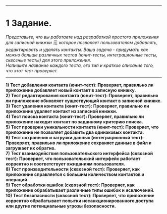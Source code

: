 ___
 # 1 Задание.
 _Представьте, что вы работаете над разработкой простого приложения для записной книжки 🗒, которое позволяет пользователям добавлять, редактировать и удалять контакты.
  Ваша задача - придумать как можно больше различных тестов (юнит-тесты, интеграционные тесты, сквозные тесты) для этого приложения.    
  Напишите название каждого теста, его тип и краткое описание того, что этот тест проверяет._
___

**1) Тест добавления контакта (юнит-тест): Проверяет, правильно ли приложение добавляет новый контакт в записную книжку.**   
**2) Тест редактирования контакта (юнит-тест): Проверяет, правильно ли приложение обновляет существующий контакт в записной книжке.**   
**3) Тест удаления контакта (юнит-тест): Проверяет, правильно ли приложение удаляет контакт из записной книжки.**   
**4) Тест поиска контакта (юнит-тест): Проверяет, правильно ли приложение находит контакт по заданному критерию поиска.**   
**5) Тест проверки уникальности контакта (юнит-тест): Проверяет, что приложение не позволяет добавить два одинаковых контакта.**   
**6) Тест сохранения и загрузки данных (интеграционный тест): Проверяет, правильно ли приложение сохраняет данные в файл и загружает их обратно.**   
**7) Тест взаимодействия пользовательского интерфейса (сквозной тест): Проверяет, что пользовательский интерфейс работает корректно и соответствует ожиданиям пользователя.**   
**8) Тест производительности (сквозной тест): Проверяет, как приложение справляется с большим количеством контактов и операций.**   
**9) Тест обработки ошибок (сквозной тест): Проверяет, как приложение обрабатывает различные типы ошибок и исключений.**   
**10) Тест безопасности (сквозной тест): Проверяет, что приложение корректно обрабатывает попытки несанкционированного доступа или другие потенциальные угрозы безопасности.**   

